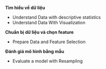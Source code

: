 **Tìm hiểu về dữ liệu**
- Understand Data with descriptive statistics
- Understand Data With Visualization<br>

**Chuẩn bị dữ liệu và chọn feature**
- Prepare Data and Feature Selection

**Đánh giá mô hình bằng mẫu**<br>
- Evaluate a model with Resampling
